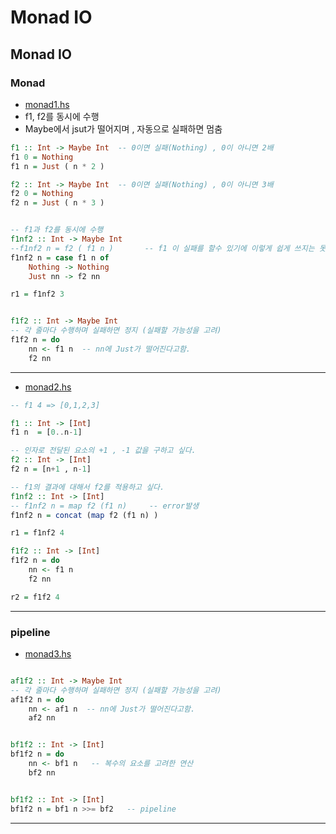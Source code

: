 
# Monad IO

## Monad IO

### Monad
- [monad1.hs](https://github.com/cheoljoo/educated-functional-programming-haskell/blob/master/monad1.hs)
- f1, f2를 동시에 수행
- Maybe에서 jsut가 떨어지며 , 자동으로 실패하면 멈춤 
```haskell
f1 :: Int -> Maybe Int  -- 0이면 실패(Nothing) , 0이 아니면 2배
f1 0 = Nothing
f1 n = Just ( n * 2 )

f2 :: Int -> Maybe Int  -- 0이면 실패(Nothing) , 0이 아니면 3배
f2 0 = Nothing
f2 n = Just ( n * 3 )


-- f1과 f2를 동시에 수행
f1nf2 :: Int -> Maybe Int
--f1nf2 n = f2 ( f1 n )       -- f1 이 실패를 할수 있기에 이렇게 쉽게 쓰지는 못함. 
f1nf2 n = case f1 n of
    Nothing -> Nothing
    Just nn -> f2 nn

r1 = f1nf2 3


f1f2 :: Int -> Maybe Int
-- 각 줄마다 수행하며 실패하면 정지 (실패할 가능성을 고려) 
f1f2 n = do
    nn <- f1 n  -- nn에 Just가 떨어진다고함.
    f2 nn
```

--------


- [monad2.hs](https://github.com/cheoljoo/educated-functional-programming-haskell/blob/master/monad2.hs)
```haskell
-- f1 4 => [0,1,2,3]

f1 :: Int -> [Int]
f1 n  = [0..n-1]

-- 인자로 전달된 요소의 +1 , -1 값을 구하고 싶다.
f2 :: Int -> [Int]
f2 n = [n+1 , n-1]

-- f1의 결과에 대해서 f2를 적용하고 싶다.
f1nf2 :: Int -> [Int]
-- f1nf2 n = map f2 (f1 n)     -- error발생
f1nf2 n = concat (map f2 (f1 n) )

r1 = f1nf2 4

f1f2 :: Int -> [Int]
f1f2 n = do
    nn <- f1 n
    f2 nn

r2 = f1f2 4
```

--------


###  pipeline
- [monad3.hs](https://github.com/cheoljoo/educated-functional-programming-haskell/blob/master/monad3.hs)
```haskell

af1f2 :: Int -> Maybe Int
-- 각 줄마다 수행하며 실패하면 정지 (실패할 가능성을 고려) 
af1f2 n = do
    nn <- af1 n  -- nn에 Just가 떨어진다고함.
    af2 nn


bf1f2 :: Int -> [Int]
bf1f2 n = do
    nn <- bf1 n   -- 복수의 요소를 고려한 연산
    bf2 nn


bf1f2 :: Int -> [Int]
bf1f2 n = bf1 n >>= bf2   -- pipeline

```

--------

